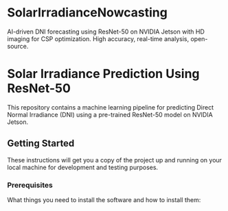 # SolarIrradianceNowcasting
AI-driven DNI forecasting using ResNet-50 on NVIDIA Jetson with HD imaging for CSP optimization. High accuracy, real-time analysis, open-source.

# Solar Irradiance Prediction Using ResNet-50

This repository contains a machine learning pipeline for predicting Direct Normal Irradiance (DNI) using a pre-trained ResNet-50 model on NVIDIA Jetson.

## Getting Started

These instructions will get you a copy of the project up and running on your local machine for development and testing purposes.

### Prerequisites

What things you need to install the software and how to install them:
